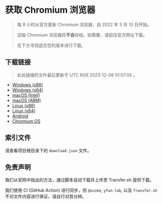 # 获取 Chromium 浏览器

> 每 8 小时从官方更新 Chromium 浏览器，自 2022 年 3 月 13 日开始。
> 
> 旧版 Chromium 浏览器将**不会**存档，如需要，请前往官方网址下载。
>
> 在下方寻找适合您的版本进行下载。

## 下载链接

> 此处链接的文件最后更新于 UTC 时间 2023-12-08 01:07:05
。

- [Windows (x86)](https://transfer.sh/m7iQtuGu7l/Win.zip)
- [Windows (x64)](https://transfer.sh/rqX38NclIe/Win_x64.zip)
- [macOS (Intel)](https://transfer.sh/7dLrIhQCh2/Mac.zip)
- [macOS (ARM)](https://transfer.sh/CoS0LA6aS8/Mac_Arm.zip)
- [Linux (x86)](https://transfer.sh/iKWcQimj0p/Linux.zip)
- [Linux (x64)](https://transfer.sh/fHCW3F4U9f/Linux_x64.zip)
- [Android](https://transfer.sh/M2l2nqPSfD/Android.zip)
- [Chromium OS](https://transfer.sh/zPArKlwiEC/Linux_ChromiumOS_Full.zip)

## 索引文件

请查看项目根目录下的 `download.json` 文件。

## 免责声明

我们从官网中指出的方法，通过脚本自动下载并上传至 Transfer.sh 提供下载。

我们使用 CI (GitHub Action) 进行同步，但 `@ocoke`, `yfun-lab`, 以及 `Transfer.sh` 不对文件内容进行保证，请自行对其分辨。
